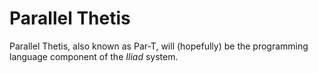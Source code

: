 Parallel Thetis
===============

Parallel Thetis, also known as Par-T, will (hopefully) be the
programming language component of the *Iliad* system.

